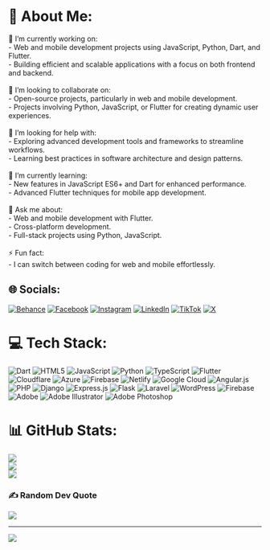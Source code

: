 # 💫 About Me:
🔭 I’m currently working on: <br>- Web and mobile development projects using JavaScript, Python, Dart, and Flutter. <br>- Building efficient and scalable applications with a focus on both frontend and backend.<br><br>👯 I’m looking to collaborate on:<br>- Open-source projects, particularly in web and mobile development. <br>- Projects involving Python, JavaScript, or Flutter for creating dynamic user experiences.<br><br>🤝 I’m looking for help with:<br>- Exploring advanced development tools and frameworks to streamline workflows.<br>- Learning best practices in software architecture and design patterns.<br><br>🌱 I’m currently learning:<br>- New features in JavaScript ES6+ and Dart for enhanced performance.<br>- Advanced Flutter techniques for mobile app development.<br><br>💬 Ask me about:<br>- Web and mobile development with Flutter.<br>- Cross-platform development.<br>- Full-stack projects using Python, JavaScript.<br><br>⚡ Fun fact:<br>- I can switch between coding for web and mobile effortlessly.


## 🌐 Socials:
[![Behance](https://img.shields.io/badge/Behance-1769ff?logo=behance&logoColor=white)](https://behance.net/Islem_Boualami) [![Facebook](https://img.shields.io/badge/Facebook-%231877F2.svg?logo=Facebook&logoColor=white)](https://facebook.com/Islem_Boualami) [![Instagram](https://img.shields.io/badge/Instagram-%23E4405F.svg?logo=Instagram&logoColor=white)](https://instagram.com/iislemblm) [![LinkedIn](https://img.shields.io/badge/LinkedIn-%230077B5.svg?logo=linkedin&logoColor=white)](https://linkedin.com/in/Islem_Boualami) [![TikTok](https://img.shields.io/badge/TikTok-%23000000.svg?logo=TikTok&logoColor=white)](https://tiktok.com/@iislemblm) [![X](https://img.shields.io/badge/X-black.svg?logo=X&logoColor=white)](https://x.com/iislemblm) 

# 💻 Tech Stack:
![Dart](https://img.shields.io/badge/dart-%230175C2.svg?style=for-the-badge&logo=dart&logoColor=white) ![HTML5](https://img.shields.io/badge/html5-%23E34F26.svg?style=for-the-badge&logo=html5&logoColor=white) ![JavaScript](https://img.shields.io/badge/javascript-%23323330.svg?style=for-the-badge&logo=javascript&logoColor=%23F7DF1E) ![Python](https://img.shields.io/badge/python-3670A0?style=for-the-badge&logo=python&logoColor=ffdd54) ![TypeScript](https://img.shields.io/badge/typescript-%23007ACC.svg?style=for-the-badge&logo=typescript&logoColor=white) ![Flutter](https://img.shields.io/badge/Flutter-%2302569B.svg?style=for-the-badge&logo=Flutter&logoColor=white) ![Cloudflare](https://img.shields.io/badge/Cloudflare-F38020?style=for-the-badge&logo=Cloudflare&logoColor=white) ![Azure](https://img.shields.io/badge/azure-%230072C6.svg?style=for-the-badge&logo=microsoftazure&logoColor=white) ![Firebase](https://img.shields.io/badge/firebase-%23039BE5.svg?style=for-the-badge&logo=firebase) ![Netlify](https://img.shields.io/badge/netlify-%23000000.svg?style=for-the-badge&logo=netlify&logoColor=#00C7B7) ![Google Cloud](https://img.shields.io/badge/GoogleCloud-%234285F4.svg?style=for-the-badge&logo=google-cloud&logoColor=white) ![Angular.js](https://img.shields.io/badge/angular.js-%23E23237.svg?style=for-the-badge&logo=angularjs&logoColor=white) ![PHP](https://img.shields.io/badge/php-%23777BB4.svg?style=for-the-badge&logo=php&logoColor=white) ![Django](https://img.shields.io/badge/django-%23092E20.svg?style=for-the-badge&logo=django&logoColor=white) ![Express.js](https://img.shields.io/badge/express.js-%23404d59.svg?style=for-the-badge&logo=express&logoColor=%2361DAFB) ![Flask](https://img.shields.io/badge/flask-%23000.svg?style=for-the-badge&logo=flask&logoColor=white) ![Laravel](https://img.shields.io/badge/laravel-%23FF2D20.svg?style=for-the-badge&logo=laravel&logoColor=white) ![WordPress](https://img.shields.io/badge/WordPress-%23117AC9.svg?style=for-the-badge&logo=WordPress&logoColor=white) ![Firebase](https://img.shields.io/badge/firebase-a08021?style=for-the-badge&logo=firebase&logoColor=ffcd34) ![Adobe](https://img.shields.io/badge/adobe-%23FF0000.svg?style=for-the-badge&logo=adobe&logoColor=white) ![Adobe Illustrator](https://img.shields.io/badge/adobe%20illustrator-%23FF9A00.svg?style=for-the-badge&logo=adobe%20illustrator&logoColor=white) ![Adobe Photoshop](https://img.shields.io/badge/adobe%20photoshop-%2331A8FF.svg?style=for-the-badge&logo=adobe%20photoshop&logoColor=white)
# 📊 GitHub Stats:
![](https://github-readme-stats.vercel.app/api?username=Islemblm&theme=dark&hide_border=false&include_all_commits=false&count_private=true)<br/>
![](https://github-readme-streak-stats.herokuapp.com/?user=Islemblm&theme=dark&hide_border=false)<br/>
![](https://github-readme-stats.vercel.app/api/top-langs/?username=Islemblm&theme=dark&hide_border=false&include_all_commits=false&count_private=true&layout=compact)

### ✍️ Random Dev Quote
![](https://quotes-github-readme.vercel.app/api?type=horizontal&theme=radical)

---
[![](https://visitcount.itsvg.in/api?id=Islemblm&icon=0&color=0)](https://visitcount.itsvg.in)

